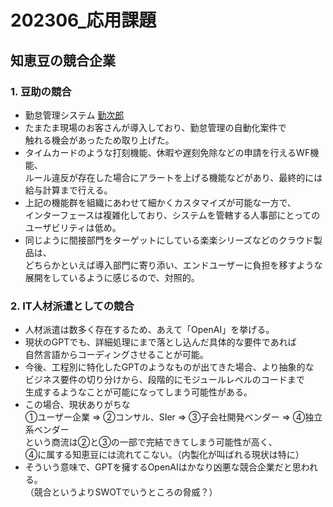 # 202306_応用課題

## 知恵豆の競合企業

### 1. 豆助の競合
- 勤怠管理システム [勤次郎](https://www.kinjiro-e.com/)
- たまたま現場のお客さんが導入しており、勤怠管理の自動化案件で<br>
触れる機会があったため取り上げた。
- タイムカードのような打刻機能、休暇や遅刻免除などの申請を行えるWF機能、<br>
ルール違反が存在した場合にアラートを上げる機能などがあり、最終的には<br>
給与計算まで行える。
- 上記の機能群を組織にあわせて細かくカスタマイズが可能な一方で、<br>
インターフェースは複雑化しており、システムを管轄する人事部にとっての<br>
ユーザビリティは低め。
- 同じように間接部門をターゲットにしている楽楽シリーズなどのクラウド製品は、<br>
どちらかといえば導入部門に寄り添い、エンドユーザーに負担を移すような<br>
展開をしているように感じるので、対照的。

### 2. IT人材派遣としての競合
- 人材派遣は数多く存在するため、あえて「OpenAI」を挙げる。
- 現状のGPTでも、詳細処理にまで落とし込んだ具体的な要件であれば<br>
自然言語からコーディングさせることが可能。
- 今後、工程別に特化したGPTのようなものが出てきた場合、より抽象的な<br>
ビジネス要件の切り分けから、段階的にモジュールレベルのコードまで<br>
生成するようなことが可能になってしまう可能性がある。
- この場合、現状ありがちな<br>
①ユーザー企業 ⇒ ②コンサル、SIer ⇒ ③子会社開発ベンダー ⇒ ④独立系ベンダー<br>
という商流は②と③の一部で完結できてしまう可能性が高く、<br>
④に属する知恵豆には流れてこない。（内製化が叫ばれる現状は特に）
- そういう意味で、GPTを擁するOpenAIはかなり凶悪な競合企業だと思われる。<br>
（競合というよりSWOTでいうところの脅威？）